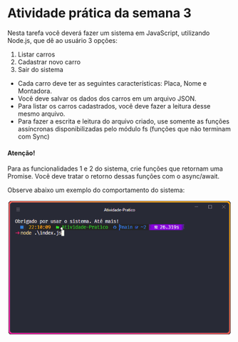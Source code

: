 # Atividade prática da semana 3

Nesta tarefa você deverá fazer um sistema em JavaScript, utilizando Node.js, que dê ao usuário 3 opções:

<ol>
<li>Listar carros</li>
<li>Cadastrar novo carro</li>
<li>Sair do sistema</li>
</ol>

<ul>
<li>Cada carro deve ter as seguintes características: Placa, Nome e Montadora.</li>
<li>Você deve salvar os dados dos carros em um arquivo JSON.</li>
<li>Para listar os carros cadastrados, você deve fazer a leitura desse mesmo arquivo.</li>
<li>Para fazer a escrita e leitura do arquivo criado, use somente as funções assíncronas disponibilizadas pelo módulo fs (funções que não terminam com Sync)</li>
</ul>

#### Atenção!

Para as funcionalidades 1 e 2 do sistema, crie funções que retornam uma Promise. Você deve tratar o retorno dessas funções com o async/await.

Observe abaixo um exemplo do comportamento do sistema:

![Atividade-Pratica](../assets/atividade-pratica.gif)
